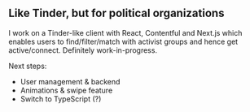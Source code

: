 ## Like Tinder, but for political organizations

I work on a Tinder-like client with React, Contentful and Next.js which enables users to find/filter/match with activist groups and hence get active/connect. Definitely work-in-progress.

Next steps:
- User management & backend
- Animations & swipe feature
- Switch to TypeScript (?)
